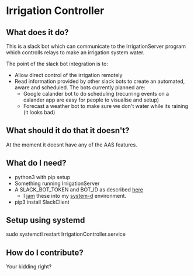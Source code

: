# Irrigation Controller
## What does it do?
This is a slack bot which can communicate to the IrrigationServer program which controlls relays to make an irrigation system water.  

The point of the slack bot integration is to:
* Allow direct control of the irrigation remotely 
* Read information provided by other slack bots to create an automated, aware and scheduled.  The bots currently planned are:
  * Google calander bot to do scheduling (recurring events on a calander app are easy for people to visualise and setup)
  * Forecast a weather bot to make sure we don't water while its raining (it looks bad)

## What should it do that it doesn't?
At the moment it doesnt have any of the AAS features.

## What do I need?
* python3 with pip setup
* Something running IrrigationServer
* A SLACK_BOT_TOKEN and BOT_ID as described [here](https://www.fullstackpython.com/blog/build-first-slack-bot-python.html)
   * I [jam](https://coreos.com/os/docs/latest/using-environment-variables-in-systemd-units.html) these into my [system-d](https://www.dexterindustries.com/howto/run-a-program-on-your-raspberry-pi-at-startup/) environment.
* pip3 install SlackClient

## Setup using systemd
sudo systemctl restart IrrigationController.service

## How do I contribute?
Your kidding right?
